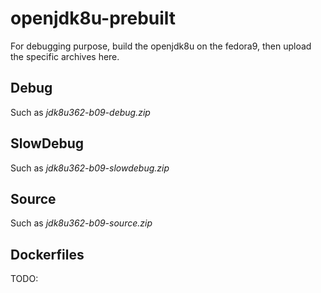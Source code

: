 # openjdk8u-prebuilt

For debugging purpose, build the openjdk8u on the fedora9, then upload the specific archives here.

## Debug

Such as *jdk8u362-b09-debug.zip*

## SlowDebug

Such as *jdk8u362-b09-slowdebug.zip*

## Source

Such as *jdk8u362-b09-source.zip*

## Dockerfiles

TODO:

